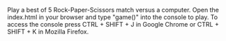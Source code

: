 Play a best of 5 Rock-Paper-Scissors match versus a computer.
Open the index.html in your browser and type "game()" into the console to play.
To access the console press CTRL + SHIFT + J in Google Chrome or CTRL + SHIFT + K in Mozilla Firefox.
